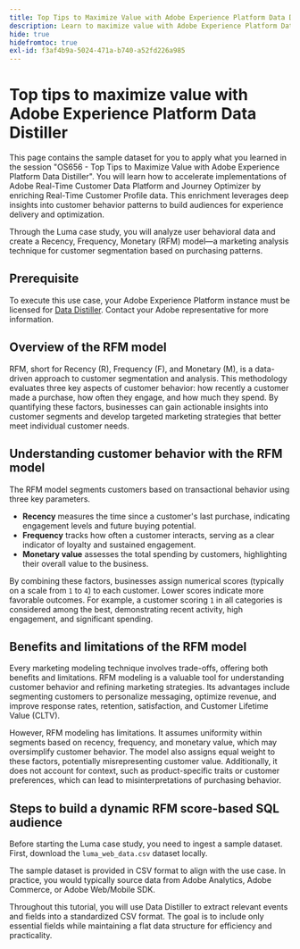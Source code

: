 ```yaml
---
title: Top Tips to Maximize Value with Adobe Experience Platform Data Distiller
description: Learn to maximize value with Adobe Experience Platform Data Distiller by enriching Real-Time Customer Profile data and leveraging behavioral insights to build targeted audiences. This resource includes a sample dataset and a case study demonstrating how to apply the Recency, Frequency, Monetary (RFM) model for customer segmentation.
hide: true
hidefromtoc: true
exl-id: f3af4b9a-5024-471a-b740-a52fd226a985
---
```

# Top tips to maximize value with Adobe Experience Platform Data Distiller

This page contains the sample dataset for you to apply what you learned in the session "OS656 - Top Tips to Maximize Value with Adobe Experience Platform Data Distiller". You will learn how to accelerate implementations of Adobe Real-Time Customer Data Platform and Journey Optimizer by enriching Real-Time Customer Profile data. This enrichment leverages deep insights into customer behavior patterns to build audiences for experience delivery and optimization.

Through the Luma case study, you will analyze user behavioral data and create a Recency, Frequency, Monetary (RFM) model—a marketing analysis technique for customer segmentation based on purchasing patterns.

<!-- [Select the link to download the sample CSV data](../resources/movie-data.csv) -->

## Prerequisite

To execute this use case, your Adobe Experience Platform instance must be licensed for [Data Distiller](./overview.md). Contact your Adobe representative for more information.

## Overview of the RFM model

RFM, short for Recency (R), Frequency (F), and Monetary (M), is a data-driven approach to customer segmentation and analysis. This methodology evaluates three key aspects of customer behavior: how recently a customer made a purchase, how often they engage, and how much they spend. By quantifying these factors, businesses can gain actionable insights into customer segments and develop targeted marketing strategies that better meet individual customer needs.

## Understanding customer behavior with the RFM model

<!-- ## How the RFM model defines customer value -->

The RFM model segments customers based on transactional behavior using three key parameters.

- **Recency** measures the time since a customer's last purchase, indicating engagement levels and future buying potential.
- **Frequency** tracks how often a customer interacts, serving as a clear indicator of loyalty and sustained engagement.
- **Monetary value** assesses the total spending by customers, highlighting their overall value to the business.

By combining these factors, businesses assign numerical scores (typically on a scale from `1` to `4`) to each customer. Lower scores indicate more favorable outcomes. For example, a customer scoring `1` in all categories is considered among the best, demonstrating recent activity, high engagement, and significant spending.

## Benefits and limitations of the RFM model

Every marketing modeling technique involves trade-offs, offering both benefits and limitations. RFM modeling is a valuable tool for understanding customer behavior and refining marketing strategies. Its advantages include segmenting customers to personalize messaging, optimize revenue, and improve response rates, retention, satisfaction, and Customer Lifetime Value (CLTV).

However, RFM modeling has limitations. It assumes uniformity within segments based on recency, frequency, and monetary value, which may oversimplify customer behavior. The model also assigns equal weight to these factors, potentially misrepresenting customer value. Additionally, it does not account for context, such as product-specific traits or customer preferences, which can lead to misinterpretations of purchasing behavior.

## Steps to build a dynamic RFM score-based SQL audience

Before starting the Luma case study, you need to ingest a sample dataset. First, download the `luma_web_data.csv` dataset locally.

The sample dataset is provided in CSV format to align with the use case. In practice, you would typically source data from Adobe Analytics, Adobe Commerce, or Adobe Web/Mobile SDK.

Throughout this tutorial, you will use Data Distiller to extract relevant events and fields into a standardized CSV format. The goal is to include only essential fields while maintaining a flat data structure for efficiency and practicality.

